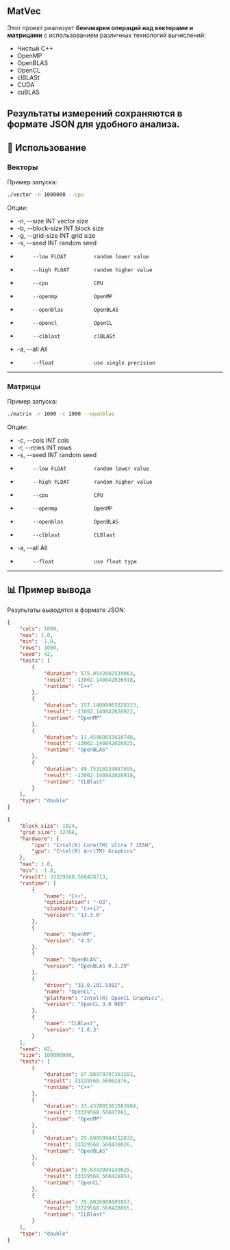 
## MatVec

Этот проект реализует **бенчмарки операций над векторами и матрицами** с использованием различных технологий вычислений:

* Чистый C++
* OpenMP
* OpenBLAS
* OpenCL
* clBLASt
* CUDA
* cuBLAS

Результаты измерений сохраняются в формате **JSON** для удобного анализа.
---

## 🚀 Использование

### Векторы

Пример запуска:

```bash
./vector -n 1000000 --cpu
```

Опции:
*  -n,     --size INT          vector size 
*  -b,     --block-size INT    block size 
*  -g,     --grid-size INT     grid size 
*  -s,     --seed INT          random seed 
*          --low FLOAT         random lower value 
*          --high FLOAT        random higher value 
*          --cpu               CPU 
*          --openmp            OpenMP
*          --openblas          OpenBLAS
*          --opencl            OpenCL
*          --clblast           clBLASt
*  -a,     --all               All
*          --float             use single precision

---

### Матрицы

Пример запуска:

```bash
./matrix -r 1000 -c 1000 --openblas
```

Опции:
*  -c,     --cols INT          cols 
*  -r,     --rows INT          rows 
*  -s,     --seed INT          random seed 
*          --low FLOAT         random lower value 
*          --high FLOAT        random higher value 
*          --cpu               CPU 
*          --openmp            OpenMP 
*          --openblas          OpenBLAS 
*          --clblast           CLBlast 
*  -a,     --all               All 
*          --float             use float type 
---

## 📊 Пример вывода

Результаты выводятся в формате JSON:
```json
{
    "cols": 1000,
    "max": 1.0,
    "min": -1.0,
    "rows": 1000,
    "seed": 42,
    "tests": [
        {
            "duration": 575.0542602539063,
            "result": -13002.140842026918,
            "runtime": "C++"
        },
        {
            "duration": 157.14089965820313,
            "result": -13002.140842026922,
            "runtime": "OpenMP"
        },
        {
            "duration": 11.45460033416748,
            "result": -13002.140842026925,
            "runtime": "OpenBLAS"
        },
        {
            "duration": 49.75310134887695,
            "result": -13002.140842026918,
            "runtime": "CLBlast"
        }
    ],
    "type": "double"
}
```

```json
{
    "block_size": 1024,
    "grid_size": 32768,
    "hardware": {
        "cpu": "Intel(R) Core(TM) Ultra 7 155H",
        "gpu": "Intel(R) Arc(TM) Graphics"
    },
    "max": 1.0,
    "min": -1.0,
    "result": 33329568.560428713,
    "runtime": [
        {
            "name": "C++",
            "optimization": "-O3",
            "standard": "C++17",
            "version": "13.3.0"
        },
        {
            "name": "OpenMP",
            "version": "4.5"
        },
        {
            "name": "OpenBLAS",
            "version": "OpenBLAS 0.3.29"
        },
        {
            "driver": "31.0.101.5382",
            "name": "OpenCL",
            "platform": "Intel(R) OpenCL Graphics",
            "version": "OpenCL 3.0 NEO"
        },
        {
            "name": "CLBlast",
            "version": "1.6.3"
        }
    ],
    "seed": 42,
    "size": 100000000,
    "tests": [
        {
            "duration": 87.08979797363281,
            "result": 33329568.56062876,
            "runtime": "C++"
        },
        {
            "duration": 33.437801361083984,
            "result": 33329568.56047061,
            "runtime": "OpenMP"
        },
        {
            "duration": 25.69059944152832,
            "result": 33329568.560438026,
            "runtime": "OpenBLAS"
        },
        {
            "duration": 39.6343994140625,
            "result": 33329568.560428854,
            "runtime": "OpenCL"
        },
        {
            "duration": 35.8026008605957,
            "result": 33329568.560428865,
            "runtime": "CLBlast"
        }
    ],
    "type": "double"
}
```
